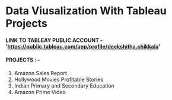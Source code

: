 # Data Viusalization With Tableau Projects

#### LINK TO TABLEAY PUBLIC ACCOUNT - 'https://public.tableau.com/app/profile/deekshitha.chikkala'

#### PROJECTS : -

1. Amazon Sales Report
2. Hollywood Movies Profitable Stories
3. Indian Primary and Secondary Education
4. Amazon Prime Video
